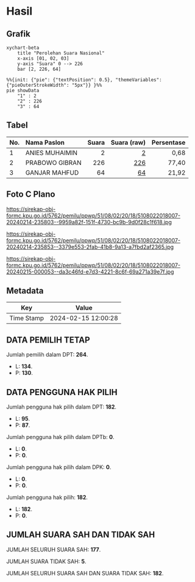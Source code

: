 # Hasil

## Grafik

```mermaid
xychart-beta
    title "Perolehan Suara Nasional"
    x-axis [01, 02, 03]
    y-axis "Suara" 0 --> 226
    bar [2, 226, 64]
```

```mermaid
%%{init: {"pie": {"textPosition": 0.5}, "themeVariables": {"pieOuterStrokeWidth": "5px"}} }%%
pie showData
    "1" : 2
    "2" : 226
    "3" : 64
```

## Tabel

| No. | Nama Paslon    | Suara | Suara (raw) | Persentase |
|:--- |:-------------- | -----:| -----------:| ----------:|
| 1   | ANIES MUHAIMIN | 2     | [2][p-1]    | 0,68       |
| 2   | PRABOWO GIBRAN | 226   | [226][p-2]  | 77,40      |
| 3   | GANJAR MAHFUD  | 64    | [64][p-3]   | 21,92      |


[p-1]: https://github.com/gigit-pemilu/pemilu-2024/blob/main/pilpres/hitung-suara/sub/51-bali/sub/08-buleleng/sub/02-seririt/sub/2018-pangkungparuk/sub/007-tps/sub/paslon-1.txt
[p-2]: https://github.com/gigit-pemilu/pemilu-2024/blob/main/pilpres/hitung-suara/sub/51-bali/sub/08-buleleng/sub/02-seririt/sub/2018-pangkungparuk/sub/007-tps/sub/paslon-2.txt
[p-3]: https://github.com/gigit-pemilu/pemilu-2024/blob/main/pilpres/hitung-suara/sub/51-bali/sub/08-buleleng/sub/02-seririt/sub/2018-pangkungparuk/sub/007-tps/sub/paslon-3.txt

## Foto C Plano

https://sirekap-obj-formc.kpu.go.id/5762/pemilu/ppwp/51/08/02/20/18/5108022018007-20240214-235803--9959a82f-151f-4730-bc9b-9d0f28c1f618.jpg

https://sirekap-obj-formc.kpu.go.id/5762/pemilu/ppwp/51/08/02/20/18/5108022018007-20240214-235853--3379e553-2fab-41b8-9a13-a7fbd2af2365.jpg

https://sirekap-obj-formc.kpu.go.id/5762/pemilu/ppwp/51/08/02/20/18/5108022018007-20240215-000053--da3c46fd-e7d3-4221-8c6f-69a271a39e7f.jpg


## Metadata

| Key        | Value               |
| ---------- | ------------------- |
| Time Stamp | 2024-02-15 12:00:28 |


## DATA PEMILIH TETAP

Jumlah pemilih dalam DPT: **264**.
 * L: **134**.
 * P: **130**.

## DATA PENGGUNA HAK PILIH

Jumlah pengguna hak pilih dalam DPT: **182**.
 * L: **95**.
 * P: **87**.

Jumlah pengguna hak pilih dalam DPTb: **0**.
 * L: **0**.
 * P: **0**.

Jumlah pengguna hak pilih dalam DPK: **0**.
 * L: **0**.
 * P: **0**.

Jumlah pengguna hak pilih: **182**.
 * L: **182**.
 * P: **0**.

## JUMLAH SUARA SAH DAN TIDAK SAH

JUMLAH SELURUH SUARA SAH: **177**.

JUMLAH SUARA TIDAK SAH: **5**.

JUMLAH SELURUH SUARA SAH DAN SUARA TIDAK SAH: **182**.


